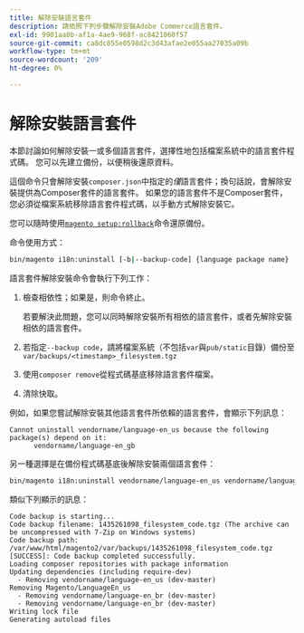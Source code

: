 ```yaml
---
title: 解除安裝語言套件
description: 請依照下列步驟解除安裝Adobe Commerce語言套件。
exl-id: 9901aa0b-af1a-4ae9-968f-ac8421060f57
source-git-commit: ca8dc855e0598d2c3d43afae2e055aa27035a09b
workflow-type: tm+mt
source-wordcount: '209'
ht-degree: 0%

---
```


# 解除安裝語言套件

本節討論如何解除安裝一或多個語言套件，選擇性地包括檔案系統中的語言套件程式碼。 您可以先建立備份，以便稍後還原資料。

這個命令只會解除安裝`composer.json`中指定的&#x200B;*僅*&#x200B;語言套件；換句話說，會解除安裝提供為Composer套件的語言套件。 如果您的語言套件不是Composer套件，您必須從檔案系統移除語言套件程式碼，以手動方式解除安裝它。

您可以隨時使用[`magento setup:rollback`](uninstall-modules.md#roll-back-the-file-system-database-or-media-files)命令還原備份。

命令使用方式：

```bash
bin/magento i18n:uninstall [-b|--backup-code] {language package name} ... {language package name}
```

語言套件解除安裝命令會執行下列工作：

1. 檢查相依性；如果是，則命令終止。

   若要解決此問題，您可以同時解除安裝所有相依的語言套件，或者先解除安裝相依的語言套件。

1. 若指定`--backup code`，請將檔案系統（不包括`var`與`pub/static`目錄）備份至`var/backups/<timestamp>_filesystem.tgz`
1. 使用`composer remove`從程式碼基底移除語言套件檔案。
1. 清除快取。

例如，如果您嘗試解除安裝其他語言套件所依賴的語言套件，會顯示下列訊息：

```
Cannot uninstall vendorname/language-en_us because the following package(s) depend on it:
      vendorname/language-en_gb
```

另一種選擇是在備份程式碼基底後解除安裝兩個語言套件：

```bash
bin/magento i18n:uninstall vendorname/language-en_us vendorname/language-en_gb --backup-code
```

類似下列顯示的訊息：

```
Code backup is starting...
Code backup filename: 1435261098_filesystem_code.tgz (The archive can be uncompressed with 7-Zip on Windows systems)
Code backup path: /var/www/html/magento2/var/backups/1435261098_filesystem_code.tgz
[SUCCESS]: Code backup completed successfully.
Loading composer repositories with package information
Updating dependencies (including require-dev)
  - Removing vendorname/language-en_us (dev-master)
Removing Magento/LanguageEn_us
  - Removing vendorname/language-en_br (dev-master)
  - Removing vendorname/language-en_br (dev-master)
Writing lock file
Generating autoload files
```
